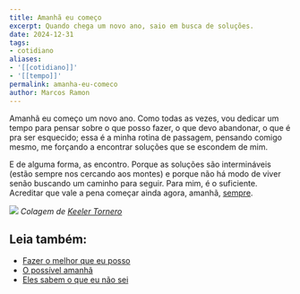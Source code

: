 ```yaml
---
title: Amanhã eu começo
excerpt: Quando chega um novo ano, saio em busca de soluções.
date: 2024-12-31
tags:
- cotidiano
aliases:
- '[[cotidiano]]'
- '[[tempo]]'
permalink: amanha-eu-comeco
author: Marcos Ramon
---
```

Amanhã eu começo um novo ano. Como todas as vezes, vou dedicar um tempo para pensar sobre o que posso fazer, o que devo abandonar, o que é pra ser esquecido; essa é a minha rotina de passagem, pensando comigo mesmo, me forçando a encontrar soluções que se escondem de mim.

E de alguma forma, as encontro. Porque as soluções são intermináveis (estão sempre nos cercando aos montes) e porque não há modo de viver senão buscando um caminho para seguir. Para mim, é o suficiente. Acreditar que vale a pena começar ainda agora, amanhã, [sempre](https://publish.obsidian.md/marcos-ramon/eu-e-o-tempo).

![](arquivos/Pasted%20image%2020250224203921.png)
*Colagem de <a href="https://keelertornero.com/">Keeler Tornero</a>*<div class="leia-tambem" markdown="1">
## Leia também:

- <a href="/fazer-o-melhor-que-eu-posso">Fazer o melhor que eu posso</a>
- <a href="/o-possivel-amanha">O possível amanhã</a>
- <a href="/eles-sabem-o-que-eu-nao-sei">Eles sabem o que eu não sei</a>
</div>
